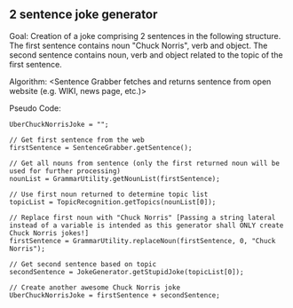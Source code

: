2 sentence joke generator
-----------------------------

Goal: Creation of a joke comprising 2 sentences in the following structure.
	The first sentence contains noun "Chuck Norris", verb and object.
	The second sentence contains noun, verb and object related to the topic of the first sentence.

Algorithm:
	<Sentence Grabber fetches and returns sentence from open website (e.g. WIKI, news page, etc.)>
	<Grammar Utility Module extracts list of nouns from fetched sentence>
	<Topic Recognition Module returns list of associated topics related to passed noun sorted by frequency in descending order>
	<Joke Generator Module fetches sentence based on passed topic.>
		
		
Pseudo Code:

	UberChuckNorrisJoke = "";
	
	// Get first sentence from the web
	firstSentence = SentenceGrabber.getSentence();
	
	// Get all nouns from sentence (only the first returned noun will be used for further processing)
	nounList = GrammarUtility.getNounList(firstSentence);
	
	// Use first noun returned to determine topic list
	topicList = TopicRecognition.getTopics(nounList[0]);	
	
	// Replace first noun with "Chuck Norris" [Passing a string lateral instead of a variable is intended as this generator shall ONLY create Chuck Norris jokes!]
	firstSentence = GrammarUtility.replaceNoun(firstSentence, 0, "Chuck Norris");
	
	// Get second sentence based on topic
	secondSentence = JokeGenerator.getStupidJoke(topicList[0]);
	
	// Create another awesome Chuck Norris joke
	UberChuckNorrisJoke = firstSentence + secondSentence;
	
		

	
	